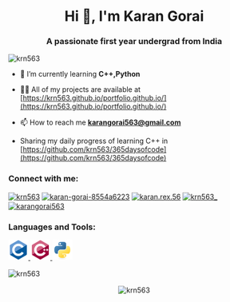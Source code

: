 <h1 align="center">Hi 👋, I'm Karan Gorai</h1>
<h3 align="center">A passionate first year undergrad from India</h3>

<p align="left"> <img src="https://komarev.com/ghpvc/?username=krn563&label=Profile%20views&color=0e75b6&style=flat" alt="krn563" /> </p>

- 🌱 I’m currently learning **C++,Python**

- 👨‍💻 All of my projects are available at [https://krn563.github.io/portfolio.github.io/](https://krn563.github.io/portfolio.github.io/)

- 📫 How to reach me **karangorai563@gmail.com**
- Sharing my daily progress of learning C++ in [https://github.com/krn563/365daysofcode](https://github.com/krn563/365daysofcode)


<h3 align="left">Connect with me:</h3>
<p align="left">
<a href="https://twitter.com/krn563" target="blank"><img align="center" src="https://raw.githubusercontent.com/rahuldkjain/github-profile-readme-generator/master/src/images/icons/Social/twitter.svg" alt="krn563" height="30" width="40" /></a>
<a href="https://linkedin.com/in/karan-gorai-8554a6223" target="blank"><img align="center" src="https://raw.githubusercontent.com/rahuldkjain/github-profile-readme-generator/master/src/images/icons/Social/linked-in-alt.svg" alt="karan-gorai-8554a6223" height="30" width="40" /></a>
<a href="https://fb.com/karan.rex.56" target="blank"><img align="center" src="https://raw.githubusercontent.com/rahuldkjain/github-profile-readme-generator/master/src/images/icons/Social/facebook.svg" alt="karan.rex.56" height="30" width="40" /></a>
<a href="https://instagram.com/krn563_" target="blank"><img align="center" src="https://raw.githubusercontent.com/rahuldkjain/github-profile-readme-generator/master/src/images/icons/Social/instagram.svg" alt="krn563_" height="30" width="40" /></a>
<a href="https://www.hackerrank.com/karangorai563" target="blank"><img align="center" src="https://raw.githubusercontent.com/rahuldkjain/github-profile-readme-generator/master/src/images/icons/Social/hackerrank.svg" alt="karangorai563" height="30" width="40" /></a>
</p>

<h3 align="left">Languages and Tools:</h3>
<p align="left"> <a href="https://www.cprogramming.com/" target="_blank" rel="noreferrer"> <img src="https://raw.githubusercontent.com/devicons/devicon/master/icons/c/c-original.svg" alt="c" width="40" height="40"/> </a> <a href="https://www.w3schools.com/cpp/" target="_blank" rel="noreferrer"> <img src="https://raw.githubusercontent.com/devicons/devicon/master/icons/cplusplus/cplusplus-original.svg" alt="cplusplus" width="40" height="40"/> </a> <a href="https://www.python.org" target="_blank" rel="noreferrer"> <img src="https://raw.githubusercontent.com/devicons/devicon/master/icons/python/python-original.svg" alt="python" width="40" height="40"/> </a> </p>

<p><img align="center" src="https://github-readme-stats.vercel.app/api/top-langs?username=krn563&show_icons=true&locale=en&layout=compact" alt="krn563" /></p>

<p align="center"><img align="center" src="https://github-readme-streak-stats.herokuapp.com/?user=krn563&" alt="krn563" /></p>
<!--
**krn563/krn563** is a ✨ _special_ ✨ repository because its `README.md` (this file) appears on your GitHub profile.

Here are some ideas to get you started:

- 🔭 I’m currently working on ...
- 🌱 I’m currently learning ...
- 👯 I’m looking to collaborate on ...
- 🤔 I’m looking for help with ...
- 💬 Ask me about ...
- 📫 How to reach me: ...
- 😄 Pronouns: ...
- ⚡ Fun fact: ...
-->
